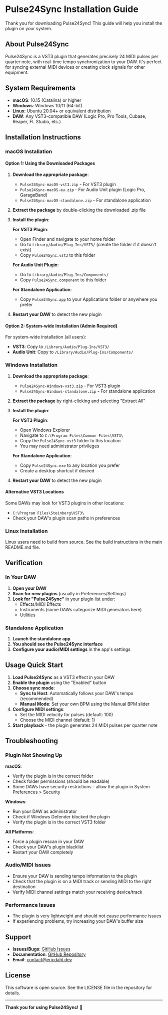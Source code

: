 # Pulse24Sync Installation Guide

Thank you for downloading Pulse24Sync! This guide will help you install the plugin on your system.

## About Pulse24Sync

Pulse24Sync is a VST3 plugin that generates precisely 24 MIDI pulses per quarter note, with real-time tempo synchronization to your DAW. It's perfect for syncing external MIDI devices or creating clock signals for other equipment.

## System Requirements

- **macOS**: 10.15 (Catalina) or higher
- **Windows**: Windows 10/11 (64-bit)
- **Linux**: Ubuntu 20.04+ or equivalent distribution
- **DAW**: Any VST3-compatible DAW (Logic Pro, Pro Tools, Cubase, Reaper, FL Studio, etc.)

## Installation Instructions

### macOS Installation

#### Option 1: Using the Downloaded Packages

1. **Download the appropriate package**:
   - `Pulse24Sync-macOS-vst3.zip` - For VST3 plugin
   - `Pulse24Sync-macOS-au.zip` - For Audio Unit plugin (Logic Pro, GarageBand)
   - `Pulse24Sync-macOS-standalone.zip` - For standalone application

2. **Extract the package** by double-clicking the downloaded .zip file

3. **Install the plugin**:
   
   **For VST3 Plugin**:
   - Open Finder and navigate to your home folder
   - Go to `Library/Audio/Plug-Ins/VST3/` (create the folder if it doesn't exist)
   - Copy `Pulse24Sync.vst3` to this folder
   
   **For Audio Unit Plugin**:
   - Go to `Library/Audio/Plug-Ins/Components/`
   - Copy `Pulse24Sync.component` to this folder
   
   **For Standalone Application**:
   - Copy `Pulse24Sync.app` to your Applications folder or anywhere you prefer

4. **Restart your DAW** to detect the new plugin

#### Option 2: System-wide Installation (Admin Required)

For system-wide installation (all users):
- **VST3**: Copy to `/Library/Audio/Plug-Ins/VST3/`
- **Audio Unit**: Copy to `/Library/Audio/Plug-Ins/Components/`

### Windows Installation

1. **Download the appropriate package**:
   - `Pulse24Sync-Windows-vst3.zip` - For VST3 plugin
   - `Pulse24Sync-Windows-standalone.zip` - For standalone application

2. **Extract the package** by right-clicking and selecting "Extract All"

3. **Install the plugin**:
   
   **For VST3 Plugin**:
   - Open Windows Explorer
   - Navigate to `C:\Program Files\Common Files\VST3\`
   - Copy the `Pulse24Sync.vst3` folder to this location
   - You may need administrator privileges
   
   **For Standalone Application**:
   - Copy `Pulse24Sync.exe` to any location you prefer
   - Create a desktop shortcut if desired

4. **Restart your DAW** to detect the new plugin

#### Alternative VST3 Locations

Some DAWs may look for VST3 plugins in other locations:
- `C:\Program Files\Steinberg\VST3\`
- Check your DAW's plugin scan paths in preferences

### Linux Installation

Linux users need to build from source. See the build instructions in the main README.md file.

## Verification

### In Your DAW

1. **Open your DAW**
2. **Scan for new plugins** (usually in Preferences/Settings)
3. **Look for "Pulse24Sync"** in your plugin list under:
   - Effects/MIDI Effects
   - Instruments (some DAWs categorize MIDI generators here)
   - Utilities

### Standalone Application

1. **Launch the standalone app**
2. **You should see the Pulse24Sync interface**
3. **Configure your audio/MIDI settings** in the app's settings

## Usage Quick Start

1. **Load Pulse24Sync** as a VST3 effect in your DAW
2. **Enable the plugin** using the "Enabled" button
3. **Choose sync mode**:
   - **Sync to Host**: Automatically follows your DAW's tempo (recommended)
   - **Manual Mode**: Set your own BPM using the Manual BPM slider
4. **Configure MIDI settings**:
   - Set the MIDI velocity for pulses (default: 100)
   - Choose the MIDI channel (default: 1)
5. **Start playback** - the plugin generates 24 MIDI pulses per quarter note

## Troubleshooting

### Plugin Not Showing Up

**macOS**:
- Verify the plugin is in the correct folder
- Check folder permissions (should be readable)
- Some DAWs have security restrictions - allow the plugin in System Preferences > Security

**Windows**:
- Run your DAW as administrator
- Check if Windows Defender blocked the plugin
- Verify the plugin is in the correct VST3 folder

**All Platforms**:
- Force a plugin rescan in your DAW
- Check your DAW's plugin blacklist
- Restart your DAW completely

### Audio/MIDI Issues

- Ensure your DAW is sending tempo information to the plugin
- Check that the plugin is on a MIDI track or sending MIDI to the right destination
- Verify MIDI channel settings match your receiving device/track

### Performance Issues

- The plugin is very lightweight and should not cause performance issues
- If experiencing problems, try increasing your DAW's buffer size

## Support

- **Issues/Bugs**: [GitHub Issues](https://github.com/Skeyelab/Pulse24Sync/issues)
- **Documentation**: [GitHub Repository](https://github.com/Skeyelab/Pulse24Sync)
- **Email**: contact@ericdahl.dev

## License

This software is open source. See the LICENSE file in the repository for details.

---

**Thank you for using Pulse24Sync!** 🎵